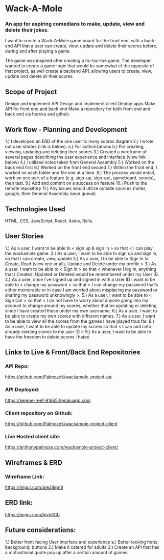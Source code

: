 # Wack-A-Mole
### An app for aspiring comedians to make, update, view and delete their jokes.
I want to create a Wack-A-Mole game board for the front end, with a back-end API that a user can create, view, update and delete their scores before, during and after playing a game.

The game was inspired after creating a tic-tac-toe game. The developer wanted to create a game logic that would be somewhat of the opposite of that project, as well create a backend API, allowing users to create, view, update and delete all their scores.

## Scope of Project
Design and implement API
Design and implement client
Deploy apps
Make API for front end and back end
Make a repository for both front end and back end
via heroku and github

## Work flow - Planning and Development
1.) I developed an ERD of the one user to many scores diagram
2.) I wrote out user stories (link is below):
a.) For authorizations
b.) For creating, viewing, updating and deleting their scores
3.) Created a wireframe of several pages describing the user
experience and interface (view link below)
4.) I utilized notes taken from General Assembly
5.) Worked on the back end first
6.) Worked on the front end second
7.) Within the front end, I worked on each folder and file
one at a time.
8.) The process would entail, work on one part of a feature (e.g.
sign-up, sign-out, gameboard, scores), then test.
9.) Add and commit on a success on feature
10.) Push to the remote repository
11.) Any issues would utilize outside sources (notes, google, then General Assembly issue queue)

## Technologies Used
HTML,
CSS,
JavaScript,
React,
Axios,
Rails.

## User Stories
1.) As a user, I want to be able to < sign up & sign in > so that < I can play the wackamole game.
2.) As a user, I want to be able to sign up and sign in, so that I can create, view, update
3.) As a user, I to be able to Sign In to Create, Read (view one or all), Update and Delete  under my profile.>
3.) As a user, I want to be able to < Sign In > so that < whenever I log in, anything that I Created, Updated or Deleted would be remembered under my User ID.
4.) As a user, once i’ve signed up and signed in with a User ID  I want to be able to < change my password > so that < I can change my password that’s either memorable or in case I am worried about misplacing my password or sharing my password unknowingly >.
5.) As a user, I want to be able to < Sign Out > so that < I do not have to worry about anyone going into my account to change around my scores, whether that be updating or deleting, since I have created these under my own username.
6.) As a user, I want to be able to create my own scores with different names.
7.) As a user, I want to be able to view all the scores from the games I have played thus far.
8.) As a user, I want to be able to update my scores so that < I can add onto already existing scores to my user ID >
9.) As a user, I want to be able to have the freedom to delete scores I hated.

## Links to Live & Front/Back End Repositories
### API Repo:
https://github.com/Palmoze5/wackamole-project-api
### API Deployed:
https://serene-reef-91665.herokuapp.com
### Client repository on Github:
https://github.com/Palmoze5/wackamole-project-client
### Live Hosted client site:
https://anthonypalmoze.com/wackamole-project-client/

## Wireframes & ERD
### Wireframe Link:
https://imgur.com/a/e28jpn8

## ERD link:
https://imgur.com/bjvb3Cb

## Future considerations:
1.) Better front facing User Interface and experience
a.) Better looking fonts, background, buttons
2.) Make it catered for adults
3.) Create an API that has a motivational quote pop up after a certain amount of games.
